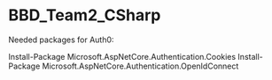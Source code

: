 # BBD_Team2_CSharp

Needed packages for Auth0:

Install-Package Microsoft.AspNetCore.Authentication.Cookies
Install-Package Microsoft.AspNetCore.Authentication.OpenIdConnect
